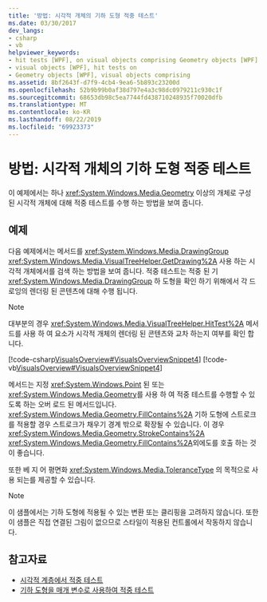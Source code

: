 ```yaml
---
title: '방법: 시각적 개체의 기하 도형 적중 테스트'
ms.date: 03/30/2017
dev_langs:
- csharp
- vb
helpviewer_keywords:
- hit tests [WPF], on visual objects comprising Geometry objects [WPF]
- visual objects [WPF], hit tests on
- Geometry objects [WPF], visual objects comprising
ms.assetid: 8bf2643f-d7f9-4cb4-9ea6-5b893c23200d
ms.openlocfilehash: 52b9b99b0af38d797e4a3c98dc0979211c930c1f
ms.sourcegitcommit: 68653db98c5ea7744fd438710248935f70020dfb
ms.translationtype: MT
ms.contentlocale: ko-KR
ms.lasthandoff: 08/22/2019
ms.locfileid: "69923373"
---
```

# <a name="how-to-hit-test-geometry-in-a-visual"></a>방법: 시각적 개체의 기하 도형 적중 테스트
이 예제에서는 하나 <xref:System.Windows.Media.Geometry> 이상의 개체로 구성 된 시각적 개체에 대해 적중 테스트를 수행 하는 방법을 보여 줍니다.  
  
## <a name="example"></a>예제  
 다음 예제에서는 메서드를 <xref:System.Windows.Media.DrawingGroup> <xref:System.Windows.Media.VisualTreeHelper.GetDrawing%2A> 사용 하는 시각적 개체에서를 검색 하는 방법을 보여 줍니다. 적중 테스트는 적중 된 기 <xref:System.Windows.Media.DrawingGroup> 하 도형을 확인 하기 위해에서 각 드로잉의 렌더링 된 콘텐츠에 대해 수행 됩니다.  
  
> [!NOTE]
> 대부분의 경우 <xref:System.Windows.Media.VisualTreeHelper.HitTest%2A> 메서드를 사용 하 여 요소가 시각적 개체의 렌더링 된 콘텐츠와 교차 하는지 여부를 확인 합니다.  
  
 [!code-csharp[VisualsOverview#VisualsOverviewSnippet4](~/samples/snippets/csharp/VS_Snippets_Wpf/VisualsOverview/CSharp/Window1.xaml.cs#visualsoverviewsnippet4)]
 [!code-vb[VisualsOverview#VisualsOverviewSnippet4](~/samples/snippets/visualbasic/VS_Snippets_Wpf/VisualsOverview/visualbasic/window1.xaml.vb#visualsoverviewsnippet4)]  
  
 메서드는 지정 <xref:System.Windows.Point> 된 또는 <xref:System.Windows.Media.Geometry>를 사용 하 여 적중 테스트를 수행할 수 있도록 하는 오버 로드 된 메서드입니다. <xref:System.Windows.Media.Geometry.FillContains%2A> 기하 도형에 스트로크를 적용할 경우 스트로크가 채우기 경계 밖으로 확장될 수 있습니다. 이 경우 <xref:System.Windows.Media.Geometry.StrokeContains%2A> <xref:System.Windows.Media.Geometry.FillContains%2A>외에도를 호출 하는 것이 좋습니다.  
  
 또한 베 지 어 평면화 <xref:System.Windows.Media.ToleranceType> 의 목적으로 사용 되는를 제공할 수 있습니다.  
  
> [!NOTE]
> 이 샘플에서는 기하 도형에 적용될 수 있는 변환 또는 클리핑을 고려하지 않습니다. 또한 이 샘플은 직접 연결된 그림이 없으므로 스타일이 적용된 컨트롤에서 작동하지 않습니다.  
  
## <a name="see-also"></a>참고자료

- [시각적 계층에서 적중 테스트](hit-testing-in-the-visual-layer.md)
- [기하 도형을 매개 변수로 사용하여 적중 테스트](how-to-hit-test-using-geometry-as-a-parameter.md)

